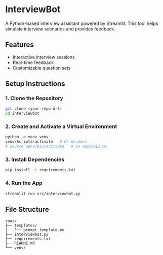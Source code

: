 # InterviewBot

A Python-based interview assistant powered by Streamlit. This tool helps simulate interview scenarios and provides feedback.

## Features

- Interactive interview sessions
- Real-time feedback
- Customizable question sets

## Setup Instructions

### 1. Clone the Repository

```sh
git clone <your-repo-url>
cd interviewbot
```

### 2. Create and Activate a Virtual Environment

```sh
python -m venv venv
venv\Scripts\activate   # On Windows
# source venv/bin/activate   # On macOS/Linux
```

### 3. Install Dependencies

```sh
pip install -r requirements.txt
```

### 4. Run the App

```sh
streamlit run src/interviewbot.py
```


## File Structure

```
root/
├── templates/
│   └── prompt_template.py
├── interviewbot.py
├── requirements.txt
├── README.md
└── venv/
```

